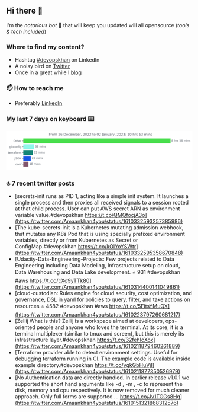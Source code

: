<!--- [![Hits](https://hits.seeyoufarm.com/api/count/incr/badge.svg?url=https%3A%2F%2Fgithub.com%2Fakhan4u%2Fhit-counter&count_bg=%2379C83D&title_bg=%23555555&icon=&icon_color=%23E7E7E7&title=visits&edge_flat=false)](https://hits.seeyoufarm.com) --->

## Hi there 👋

I'm the _notorious bot_ 🤣 that will keep you updated will all opensource (_tools & tech included_) 

### Where to find my content?

* Hashtag [#devopskhan](https://www.linkedin.com/feed/hashtag/devopskhan) on LinkedIn
* A noisy bird on [Twitter](https://twitter.com/Amaankhan4you)
* Once in a great while I [blog](https://linuxparrot.netlify.app) 


### 📫 **How to reach me**

* Preferably [LinkedIn](https://www.linkedin.com/in/amaan-khan-linux-ninja)

### My last 7 days on keyboard ⌨️

<img src="https://github.com/akhan4u/akhan4u/blob/main/images/stat.svg" alt="Amaan's Wakatime Activity!"/>

### 🔝 7 recent twitter posts
<!-- DEVDOJO:START -->
- [secrets-init runs as PID 1, acting like a simple init system. It launches a single process and then proxies all received signals to a session rooted at that child process. User can put AWS secret ARN as environment variable value.#devopskhan https://t.co/QMQfocjA3o](https://twitter.com/Amaankhan4you/status/1610332593257385986)
- [The kube-secrets-init is a Kubernetes mutating admission webhook, that mutates any K8s Pod that is using specially prefixed environment variables, directly or from Kubernetes as Secret or ConfigMap.#devopskhan https://t.co/kOlYoYSWtr](https://twitter.com/Amaankhan4you/status/1610332595358670848)
- [Udacity-Data-Engineering-Projects: Few projects related to Data Engineering including Data Modeling, Infrastructure setup on cloud, Data Warehousing and Data Lake development.
⭐️ 931
#devopskhan #aws
https://t.co/cXo9yTTk80](https://twitter.com/Amaankhan4you/status/1610314400141049861)
- [cloud-custodian: Rules engine for cloud security, cost optimization, and governance, DSL in yaml for policies to query, filter, and take actions on resources
⭐️ 4582
#devopskhan #aws
https://t.co/5FitsYMuQX](https://twitter.com/Amaankhan4you/status/1610223797260681217)
- [Zellij What is this? Zellij is a workspace aimed at developers, ops-oriented people and anyone who loves the terminal. At its core, it is a terminal multiplexer &lpar;similar to tmux and screen&rpar;, but this is merely its infrastructure layer.#devopskhan https://t.co/32fehIcXox](https://twitter.com/Amaankhan4you/status/1610211879460261889)
- [Terraform provider able to detect environment settings. Useful for debugging terraform running in CI. The example code is available inside example directory.#devopskhan https://t.co/ygkGbHuVjl](https://twitter.com/Amaankhan4you/status/1610211877350526979)
- [No Authentication data are directly handled. In earlier release v1.0.1 we supported the short hand arguments like -d , -m , -c to represent the disk, memory and cpu respectively. It is now removed for much cleaner approach. Only full forms are supported … https://t.co/Jv1TGGs8Hg](https://twitter.com/Amaankhan4you/status/1610151321868312576)
<!-- DEVDOJO:END -->

<!-- ![Amaan's GitHub stats](https://github-readme-stats.vercel.app/api?username=akhan4u&count_private=true&show_icons=true&hide=contribs) -->
